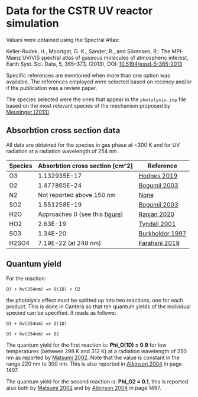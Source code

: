 # Data for the CSTR UV reactor simulation

Values were obtained using the Spectral Atlas:

Keller-Rudek, H., Moortgat, G. K., Sander, R., and Sörensen, R.: The MPI-Mainz UV/VIS spectral atlas of gaseous molecules of atmospheric interest, Earth Syst. Sci. Data, 5, 365–373, (2013), DOI: [10.5194/essd-5-365-2013](https://doi.org/10.5194/essd-5-365-2013)

Specific references are mentioned when more than one option was available. The references employed were selected based on recency and/or if the publication was a review paper.

The species selected were the ones that appear in the `photolysis.inp` file based on the most relevant species of the mechanism proposed by [Meusinger (2013)](https://doi.org/10.1016/j.cej.2016.08.092)

## Absorbtion cross section data

All data are obtained for the species in gas phase at ~300 K and for UV radiation at a radiation wavelength of 254 nm.

| Species | Absorbtion cross section [cm^2] | Reference |
|---------|---------------------------------|-----------|
| O3      | 1.132935E-17                    | [Hodges 2019](https://doi.org/10.1088/1681-7575/ab0bdd) |
| O2      | 1.477865E-24                    | [Bogumil 2003](https://doi.org/10.1016/S1010-6030(03)00062-5) |
| N2      | Not reported above 150 nm       | [None](http://satellite.mpic.de/spectral_atlas/cross_sections/Nitrogen+compounds(N,H,O)/N2.spc) |
| SO2     | 1.551258E-19                    | [Bogumil 2003](https://doi.org/10.1016/S1010-6030(03)00062-5) |
| H2O     | Approaches 0 (see this [figure](http://joseba.mpch-mainz.mpg.de/spectral_atlas_data/cross_sections_plots/Hydrogen+water/H2O_186-230nm_log.jpg))  | [Ranjan 2020](http://satellite.mpic.de/spectral_atlas/cross_sections/Hydrogen+water/H2O_Ranjan(2020)_292K_192.057-230.413nm(extrapolated).txt) |
| HO2     | 2.63E-19                        | [Tyndall 2001](https://doi.org/10.1029/2000JD900746) |
| SO3     | 1.34E-20                        | [Burkholder 1997](https://doi.org/10.1029/97GL03255) |
| H2SO4   | 7.19E-22 (at 248 nm)            | [Farahani 2019](https://doi.org/10.1021/acs.jpca.9b04668) |

## Quantum yield

For the reaction: 

`O3 + hv(254nm) => O(1D) + O2`

the photolysis effect must be splitted up into two reactions, one for each product. This is done in Cantera so that teh quantum yields of the individual specied can be specified. It reads as follows:

`O3 + hv(254nm) => O(1D)`

`O3 + hv(254nm) => O2`

The quantum yield for the first reaction is: **Phi_O(1D) = 0.9** for low temperatures (between 298 K and 312 K) at a radiation wavelength of 250 nm  as reported by [Matsumi 2002](https://doi.org/10.1029/2001JD000510). Note that the value is constant in the range 220 nm to 300 nm. This is also reported in [Atkinson 2004](https://doi.org/10.5194/acp-4-1461-2004) in page 1497.

The quantum yield for the second reaction is: **Phi_O2 = 0.1**, this is reported also both by [Matsumi 2002](https://doi.org/10.1029/2001JD000510) and by [Atkinson 2004](https://doi.org/10.5194/acp-4-1461-2004) in page 1497.
